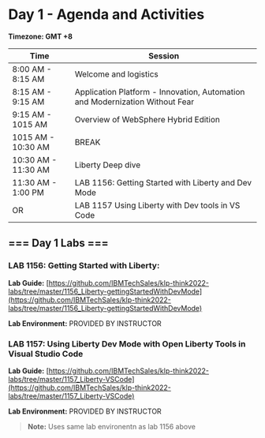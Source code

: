 # Day 1 - Agenda and Activities

**Timezone: GMT +8**

Time | Session 
--------------|----------
8:00 AM - 8:15 AM | Welcome and logistics
8:15 AM  - 9:15 AM | Application Platform - Innovation, Automation and Modernization Without Fear
9:15 AM - 1015 AM | Overview of WebSphere Hybrid Edition
1015 AM  - 10:30 AM  | BREAK
10:30 AM - 11:30 AM | Liberty Deep dive
11:30 AM - 1:00 PM | LAB 1156: Getting Started with Liberty and Dev Mode
     OR           | LAB 1157 Using Liberty with Dev tools in VS Code 


## === Day 1 Labs ===

<!--
  **Reserve your own environment here:** [techzone lab environment](https://techzone.ibm.com/my/reservations/create/6127f5c66c03be001ef63c48)
--> 

### LAB 1156: Getting Started with Liberty:

  **Lab Guide:** [https://github.com/IBMTechSales/klp-think2022-labs/tree/master/1156_Liberty-gettingStartedWithDevMode](https://github.com/IBMTechSales/klp-think2022-labs/tree/master/1156_Liberty-gettingStartedWithDevMode)

  **Lab Environment:**  PROVIDED BY INSTRUCTOR  
  


### LAB 1157: Using Liberty Dev Mode with Open Liberty Tools in Visual Studio Code

  **Lab Guide:** [https://github.com/IBMTechSales/klp-think2022-labs/tree/master/1157_Liberty-VSCode](https://github.com/IBMTechSales/klp-think2022-labs/tree/master/1157_Liberty-VSCode)

  **Lab Environment:** PROVIDED BY INSTRUCTOR
  
  > **Note:** Uses same lab environentn as lab 1156 above




